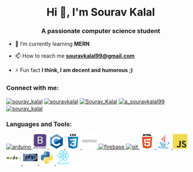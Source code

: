 <h1 align="center">Hi 👋, I'm Sourav Kalal</h1>
<h3 align="center">A passionate computer science student</h3>

- 🌱 I’m currently learning **MERN**

- 📫 How to reach me **souravkalal99@gmail.com**

- ⚡ Fun fact **I think, I am decent and humorous ;)**

<h3 align="left">Connect with me:</h3>
<p align="left">
<a href="https://twitter.com/sourav_kalal" target="blank"><img align="center" src="https://cdn1.iconfinder.com/data/icons/logotypes/32/twitter-256.png" alt="sourav_kalal" height="30" width="40" /></a>
<a href="https://linkedin.com/in/souravkalal" target="blank"><img align="center" src="https://cdn1.iconfinder.com/data/icons/logotypes/32/square-linkedin-256.png" alt="souravkalal" height="30" width="40" /></a>
<a href="https://stackoverflow.com/users/14867214" target="blank"><img align="center" src="https://cdn2.iconfinder.com/data/icons/social-icons-color/512/stackoverflow-512.png" alt="Sourav_Kalal" height="30" width="40" /></a>
<a href="https://www.hackerrank.com/a_souravkalal99" target="blank"><img align="center" src="https://cdn4.iconfinder.com/data/icons/logos-and-brands/512/160_Hackerrank_logo_logos-256.png" alt="a_souravkalal99" height="30" width="40" /></a>
<a href="https://codeforces.com/profile/sourav_kalal" target="blank"><img align="center" src="https://cdn.jsdelivr.net/npm/simple-icons@3.0.1/icons/codeforces.svg" alt="sourav_kalal" height="30" width="40" /></a>
</p>
<h3 align="left">Languages and Tools:</h3>
<p align="left"> <a href="https://www.arduino.cc/" target="_blank"> <img src="https://cdn.worldvectorlogo.com/logos/arduino-1.svg" alt="arduino" width="40" height="40"/> </a> <a href="https://getbootstrap.com" target="_blank"> <img src="https://raw.githubusercontent.com/devicons/devicon/master/icons/bootstrap/bootstrap-plain-wordmark.svg" alt="bootstrap" width="40" height="40"/> </a> <a href="https://www.cprogramming.com/" target="_blank"> <img src="https://raw.githubusercontent.com/devicons/devicon/master/icons/c/c-original.svg" alt="c" width="40" height="40"/> </a> <a href="https://www.w3schools.com/css/" target="_blank"> <img src="https://raw.githubusercontent.com/devicons/devicon/master/icons/css3/css3-original-wordmark.svg" alt="css3" width="40" height="40"/> </a> <a href="https://expressjs.com" target="_blank"> <img src="https://raw.githubusercontent.com/devicons/devicon/master/icons/express/express-original-wordmark.svg" alt="express" width="40" height="40"/> </a> <a href="https://firebase.google.com/" target="_blank"> <img src="https://www.vectorlogo.zone/logos/firebase/firebase-icon.svg" alt="firebase" width="40" height="40"/> </a> <a href="https://git-scm.com/" target="_blank"> <img src="https://www.vectorlogo.zone/logos/git-scm/git-scm-icon.svg" alt="git" width="40" height="40"/> </a> <a href="https://www.w3.org/html/" target="_blank"> <img src="https://raw.githubusercontent.com/devicons/devicon/master/icons/html5/html5-original-wordmark.svg" alt="html5" width="40" height="40"/> </a> <a href="https://www.java.com" target="_blank"> <img src="https://raw.githubusercontent.com/devicons/devicon/master/icons/java/java-original.svg" alt="java" width="40" height="40"/> </a> <a href="https://developer.mozilla.org/en-US/docs/Web/JavaScript" target="_blank"> <img src="https://raw.githubusercontent.com/devicons/devicon/master/icons/javascript/javascript-original.svg" alt="javascript" width="40" height="40"/> </a> <a href="https://nodejs.org" target="_blank"> <img src="https://raw.githubusercontent.com/devicons/devicon/master/icons/nodejs/nodejs-original-wordmark.svg" alt="nodejs" width="40" height="40"/> </a> <a href="https://www.php.net" target="_blank"> <img src="https://raw.githubusercontent.com/devicons/devicon/master/icons/php/php-original.svg" alt="php" width="40" height="40"/> </a> <a href="https://www.python.org" target="_blank"> <img src="https://raw.githubusercontent.com/devicons/devicon/master/icons/python/python-original.svg" alt="python" width="40" height="40"/> </a> <a href="https://reactjs.org/" target="_blank"> <img src="https://raw.githubusercontent.com/devicons/devicon/master/icons/react/react-original-wordmark.svg" alt="react" width="40" height="40"/> </a> </p>
